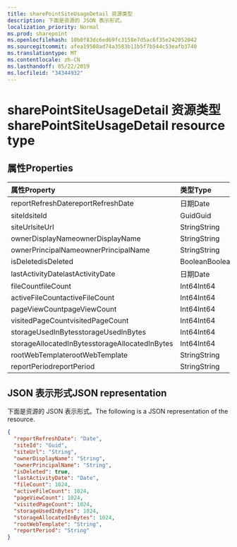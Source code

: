 ```yaml
---
title: sharePointSiteUsageDetail 资源类型
description: 下面是资源的 JSON 表示形式。
localization_priority: Normal
ms.prod: sharepoint
ms.openlocfilehash: 10b0f83dc6ed69fc3158e7d5ac6f35e242052042
ms.sourcegitcommit: afea19508ad74a3583b11b5f7b544c53eafb3740
ms.translationtype: MT
ms.contentlocale: zh-CN
ms.lasthandoff: 05/22/2019
ms.locfileid: "34344932"
---
```

# <a name="sharepointsiteusagedetail-resource-type"></a><span data-ttu-id="84a5a-103">sharePointSiteUsageDetail 资源类型</span><span class="sxs-lookup"><span data-stu-id="84a5a-103">sharePointSiteUsageDetail resource type</span></span>

## <a name="properties"></a><span data-ttu-id="84a5a-104">属性</span><span class="sxs-lookup"><span data-stu-id="84a5a-104">Properties</span></span>

| <span data-ttu-id="84a5a-105">属性</span><span class="sxs-lookup"><span data-stu-id="84a5a-105">Property</span></span>                | <span data-ttu-id="84a5a-106">类型</span><span class="sxs-lookup"><span data-stu-id="84a5a-106">Type</span></span>    |
| :---------------------- | :------ |
| <span data-ttu-id="84a5a-107">reportRefreshDate</span><span class="sxs-lookup"><span data-stu-id="84a5a-107">reportRefreshDate</span></span>       | <span data-ttu-id="84a5a-108">日期</span><span class="sxs-lookup"><span data-stu-id="84a5a-108">Date</span></span>    |
| <span data-ttu-id="84a5a-109">siteId</span><span class="sxs-lookup"><span data-stu-id="84a5a-109">siteId</span></span>                  | <span data-ttu-id="84a5a-110">Guid</span><span class="sxs-lookup"><span data-stu-id="84a5a-110">Guid</span></span>  |
| <span data-ttu-id="84a5a-111">siteUrl</span><span class="sxs-lookup"><span data-stu-id="84a5a-111">siteUrl</span></span>                 | <span data-ttu-id="84a5a-112">String</span><span class="sxs-lookup"><span data-stu-id="84a5a-112">String</span></span>  |
| <span data-ttu-id="84a5a-113">ownerDisplayName</span><span class="sxs-lookup"><span data-stu-id="84a5a-113">ownerDisplayName</span></span>        | <span data-ttu-id="84a5a-114">String</span><span class="sxs-lookup"><span data-stu-id="84a5a-114">String</span></span>  |
| <span data-ttu-id="84a5a-115">ownerPrincipalName</span><span class="sxs-lookup"><span data-stu-id="84a5a-115">ownerPrincipalName</span></span>      | <span data-ttu-id="84a5a-116">String</span><span class="sxs-lookup"><span data-stu-id="84a5a-116">String</span></span>  |
| <span data-ttu-id="84a5a-117">isDeleted</span><span class="sxs-lookup"><span data-stu-id="84a5a-117">isDeleted</span></span>               | <span data-ttu-id="84a5a-118">Boolean</span><span class="sxs-lookup"><span data-stu-id="84a5a-118">Boolean</span></span> |
| <span data-ttu-id="84a5a-119">lastActivityDate</span><span class="sxs-lookup"><span data-stu-id="84a5a-119">lastActivityDate</span></span>        | <span data-ttu-id="84a5a-120">日期</span><span class="sxs-lookup"><span data-stu-id="84a5a-120">Date</span></span>    |
| <span data-ttu-id="84a5a-121">fileCount</span><span class="sxs-lookup"><span data-stu-id="84a5a-121">fileCount</span></span>               | <span data-ttu-id="84a5a-122">Int64</span><span class="sxs-lookup"><span data-stu-id="84a5a-122">Int64</span></span>   |
| <span data-ttu-id="84a5a-123">activeFileCount</span><span class="sxs-lookup"><span data-stu-id="84a5a-123">activeFileCount</span></span>         | <span data-ttu-id="84a5a-124">Int64</span><span class="sxs-lookup"><span data-stu-id="84a5a-124">Int64</span></span>   |
| <span data-ttu-id="84a5a-125">pageViewCount</span><span class="sxs-lookup"><span data-stu-id="84a5a-125">pageViewCount</span></span>           | <span data-ttu-id="84a5a-126">Int64</span><span class="sxs-lookup"><span data-stu-id="84a5a-126">Int64</span></span>   |
| <span data-ttu-id="84a5a-127">visitedPageCount</span><span class="sxs-lookup"><span data-stu-id="84a5a-127">visitedPageCount</span></span>        | <span data-ttu-id="84a5a-128">Int64</span><span class="sxs-lookup"><span data-stu-id="84a5a-128">Int64</span></span>   |
| <span data-ttu-id="84a5a-129">storageUsedInBytes</span><span class="sxs-lookup"><span data-stu-id="84a5a-129">storageUsedInBytes</span></span>      | <span data-ttu-id="84a5a-130">Int64</span><span class="sxs-lookup"><span data-stu-id="84a5a-130">Int64</span></span>   |
| <span data-ttu-id="84a5a-131">storageAllocatedInBytes</span><span class="sxs-lookup"><span data-stu-id="84a5a-131">storageAllocatedInBytes</span></span> | <span data-ttu-id="84a5a-132">Int64</span><span class="sxs-lookup"><span data-stu-id="84a5a-132">Int64</span></span>   |
| <span data-ttu-id="84a5a-133">rootWebTemplate</span><span class="sxs-lookup"><span data-stu-id="84a5a-133">rootWebTemplate</span></span>         | <span data-ttu-id="84a5a-134">String</span><span class="sxs-lookup"><span data-stu-id="84a5a-134">String</span></span>  |
| <span data-ttu-id="84a5a-135">reportPeriod</span><span class="sxs-lookup"><span data-stu-id="84a5a-135">reportPeriod</span></span>            | <span data-ttu-id="84a5a-136">String</span><span class="sxs-lookup"><span data-stu-id="84a5a-136">String</span></span>  |

## <a name="json-representation"></a><span data-ttu-id="84a5a-137">JSON 表示形式</span><span class="sxs-lookup"><span data-stu-id="84a5a-137">JSON representation</span></span>

<span data-ttu-id="84a5a-138">下面是资源的 JSON 表示形式。</span><span class="sxs-lookup"><span data-stu-id="84a5a-138">The following is a JSON representation of the resource.</span></span>

<!-- {
  "blockType": "resource",
  "@odata.type": "microsoft.graph.sharePointSiteUsageDetail"
} -->

```json
{
  "reportRefreshDate": "Date", 
  "siteId": "Guid", 
  "siteUrl": "String", 
  "ownerDisplayName": "String", 
  "ownerPrincipalName": "String", 
  "isDeleted": true, 
  "lastActivityDate": "Date", 
  "fileCount": 1024, 
  "activeFileCount": 1024, 
  "pageViewCount": 1024, 
  "visitedPageCount": 1024, 
  "storageUsedInBytes": 1024, 
  "storageAllocatedInBytes": 1024, 
  "rootWebTemplate": "String", 
  "reportPeriod": "String"
}
```
